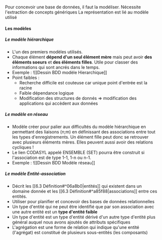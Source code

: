 Pour concevoir une base de données, il faut la modéliser. 
	Nécessite l'extraction de concepts génériques
	La représentation est lié au modèle utilisé

#### Les modèles  

##### Le modèle hiérarchique
- L'un des premiers modèles utilisés.
- Chaque élément **dépend d'un seul élément mère** mais peut avoir **des éléments soeurs** et **des éléments filles**.
	Utile pour classer des informations qui sont ancrés dans le temps.
- Exemple :
![[Dessin BDD modèle Hierarchique]]
- Point faibles :
	- Recherche difficile est couteuse car unique point d'entrée est la racine
	- Faible dépendance logique
	- Modification des structures de donnés => modification des applications qui accèdent aux données

##### Le modèle en réseau
- Modèle créer pour palier aux difficultés du modèle hiérarchique en permettant des liaisons (n;m) en définissant des associations entre tout les types d'enregistrements.
	Un élément fille peut donc se retrouver avec plusieurs éléments mères.
	Elles peuvent aussi avoir des relations cycliques !
- Le lien CODASYL appelé ENSEMBLE (SET) pourra être construit si l'association est de type 1-1, 1-n ou n-1.
- Exemple :
![[Dessin BDD Modèle réseau]]

##### Le modèle Entité-association
- Décrit les [[6.3 Définition#^06a8b0|entités]] qui existent dans un domaine donnée et les [[6.3 Définition#^a85f88|associations]] entre ces entités.
- Utiliser pour planifier et concevoir des bases de données relationnelles 
- Un type d'entité qui ne peut être identifié que par son association avec une autre entité est un **type d'entité faible**
- Un type d'entité est un type d'entité dérivé d'un autre type d'entité plus général auquel nous avons ajoutés de attributs spécifiques
- L'agrégation est une forme de relation qui indique qu'une entité (l'agrégat) est constitué de plusieurs sous-entités (les composants)